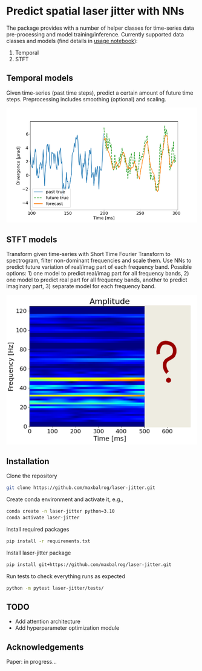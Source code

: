 # Predict spatial laser jitter with NNs

The package provides with a number of helper classes for time-series data pre-processing and model training/inference. Currently supported data classes and models (find details in [usage notebook](usage.ipynb)):
1. Temporal
2. STFT

## Temporal models
Given time-series (past time steps), predict a certain amount of future time steps. Preprocessing includes smoothing (optional) and scaling.

<img src="figures/temporal_model.png" alt="drawing" width="600"/>

## STFT models
Transform given time-series with Short Time Fourier Transform to spectrogram, filter non-dominant frequencies and scale them. Use NNs to predict future variation of real/imag part of each frequency band. Possible options: 1) one model to predict real/imag part for all frequency bands, 2) one model to predict real part for all frequency bands, another to predict imaginary part, 3) separate model for each frequency band.

<img src="figures/stft_model.png" alt="drawing" width="600"/>

## Installation
Clone the repository
```bash
git clone https://github.com/maxbalrog/laser-jitter.git
```

Create conda environment and activate it, e.g.,
```bash
conda create -n laser-jitter python=3.10
conda activate laser-jitter
```

Install required packages
```bash
pip install -r requirements.txt
```

Install laser-jitter package
```bash
pip install git+https://github.com/maxbalrog/laser-jitter.git
```

Run tests to check everything runs as expected
```bash
python -m pytest laser-jitter/tests/
```

## TODO
- Add attention architecture
- Add hyperparameter optimization module

## Acknowledgements
Paper: in progress...



